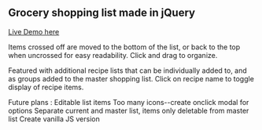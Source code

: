 ## Grocery shopping list made in jQuery

[Live Demo here](https://recipe-shopper.netlify.com/) 

Items crossed off are moved to the bottom of the list, or back to the top when uncrossed for easy readability. Click and drag to organize.

Featured with additional recipe lists that can be individually added to, and as groups added to the master shopping list. Click on recipe name to toggle display of recipe items. 

Future plans : 
    Editable list items
    Too many icons--create onclick modal for options
    Separate current and master list, items only deletable from master list
    Create vanilla JS version